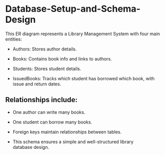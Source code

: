 # Database-Setup-and-Schema-Design

This ER diagram represents a Library Management System with four main entities:

- Authors: Stores author details.

- Books: Contains book info and links to authors.

- Students: Stores student details.

- IssuedBooks: Tracks which student has borrowed which book, with issue and return dates.

## Relationships include:

- One author can write many books.

- One student can borrow many books.

- Foreign keys maintain relationships between tables.

- This schema ensures a simple and well-structured library database design.
